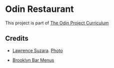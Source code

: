 # Odin Restaurant
This project is part of [The Odin Project Curriculum](https://www.theodinproject.com/courses/javascript/lessons/restaurant-page?ref=lnav)

## Credits
- [Lawrence Suzara](https://instagram.com/lawrencesuzara). [Photo](https://www.pexels.com/pt-br/foto/adulto-almoco-alunos-aprendizes-1581554/)

- [Brooklyn Bar Menus](https://www.brooklynbarmenus.com/)